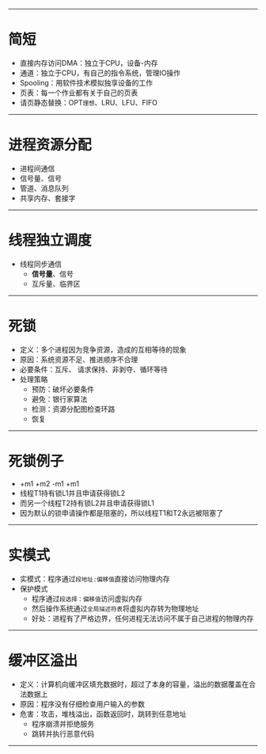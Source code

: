 ----------
#  简短
 - 直接内存访问DMA：独立于CPU，设备-内存
 - 通道：独立于CPU，有自己的指令系统，管理IO操作
 - Spooling：用软件技术模拟独享设备的工作
 - 页表：每一个作业都有关于自己的页表
 - 请页静态替换：OPT`理想`、LRU、LFU、FIFO

----------
# 进程资源分配
 
- 进程间通信  
 -  信号量、信号
 -  管道、消息队列
 -  共享内存、套接字

----------
# 线程独立调度
 - 线程同步通信 
	- **信号量**、信号
	- 互斥量、临界区

----------
# 死锁

 - 定义：多个进程因为竞争资源，造成的互相等待的现象
 - 原因：系统资源不足、推进顺序不合理
 - 必要条件：互斥、 请求保持、非剥夺、循环等待
 - 处理策略
	 - 预防：破坏必要条件
	 - 避免：银行家算法
	 - 检测：资源分配图检查环路
	 - 恢复
	 

----------
# 死锁例子
 - +m1 +m2 -m1 +m1
 - 线程T1持有锁L1并且申请获得锁L2
 - 而另一个线程T2持有锁L2并且申请获得锁L1
 - 因为默认的锁申请操作都是阻塞的，所以线程T1和T2永远被阻塞了

----------
# 实模式

 - 实模式：程序通过`段地址:偏移值`直接访问物理内存
 - 保护模式
	 - 程序通过`段选择：偏移值`访问虚拟内存
	 - 然后操作系统通过`全局描述符表`将虚拟内存转为物理地址
	 - 好处：进程有了严格边界，任何进程无法访问不属于自己进程的物理内存

----------

# 缓冲区溢出

 - 定义：计算机向缓冲区填充数据时，超过了本身的容量，溢出的数据覆盖在合法数据上
 - 原因：程序没有仔细检查用户输入的参数
 - 危害：攻击，堆栈溢出，函数返回时，跳转到任意地址
	- 程序崩溃并拒绝服务
	- 跳转并执行恶意代码

	

----------
